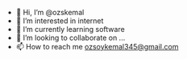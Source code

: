 - 👋 Hi, I’m @ozskemal
- 👀 I’m interested in internet
- 🌱 I’m currently learning software
- 💞️ I’m looking to collaborate on ...
- 📫 How to reach me ozsoykemal345@gmail.com

<!---
ozskemal/ozskemal is a ✨ special ✨ repository because its `README.md` (this file) appears on your GitHub profile.
You can click the Preview link to take a look at your changes.
--->
